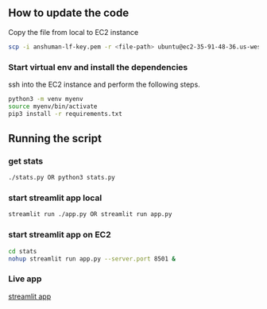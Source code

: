 ## How to update the code  
Copy the file from local to EC2 instance 
```bash
scp -i anshuman-lf-key.pem -r <file-path> ubuntu@ec2-35-91-48-36.us-west-2.compute.amazonaws.com:~/
```

### Start virtual env and install the dependencies
ssh into the EC2 instance and perform the following steps.
```bash
python3 -m venv myenv
source myenv/bin/activate
pip3 install -r requirements.txt
```

## Running the script

### get stats
```bash
./stats.py OR python3 stats.py
```

### start streamlit app local
```bash
streamlit run ./app.py OR streamlit run app.py
```

### start streamlit app on EC2
```bash
cd stats
nohup streamlit run app.py --server.port 8501 &
```

### Live app
[streamlit app](http://35.91.48.36:8501/)
